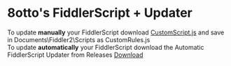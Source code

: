 # 8otto's FiddlerScript + Updater
To update **manually** your FiddlerScript download [CustomScript.js](https://raw.githubusercontent.com/im8otto/dbd-fiddler/main/CustomScript.js) and save in Documents\Fiddler2\Scripts as CustomRules.js <br />
To update **automatically** your FiddlerScript download the Automatic FiddlerScript Updater from Releases [Download](https://github.com/im8otto/dbd-fiddler/releases/download/fiddlerscript-auto-update/8otto.s.FiddlerScript.Updater.exe)
